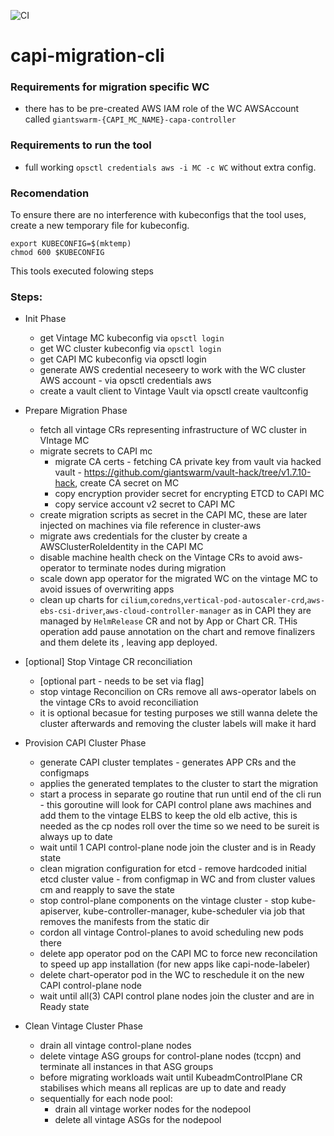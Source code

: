 ![CI](https://github.com/giantswarm/capi-migration-cli/actions/workflows/ci.yaml/badge.svg)


# capi-migration-cli

### Requirements for migration specific WC
- there has to be pre-created AWS IAM role of the WC AWSAccount called `giantswarm-{CAPI_MC_NAME}-capa-controller`

### Requirements to run the tool
- full working `opsctl credentials aws -i MC -c WC` without extra config.

### Recomendation
To ensure there are no interference with kubeconfigs that the tool uses, create a new temporary file for kubeconfig.
```
export KUBECONFIG=$(mktemp)
chmod 600 $KUBECONFIG
```

This tools executed folowing steps
### Steps:

* Init Phase
  * get Vintage MC kubeconfig via `opsctl login`
  * get WC cluster kubeconfig via `opsctl login`
  * get CAPI MC kubeconfig via opsctl login
  * generate AWS credential neceseery to work with the WC cluster AWS account - via opsctl credentials aws
  * create a vault client to Vintage Vault via opsctl create vaultconfig

* Prepare Migration Phase
  * fetch all vintage CRs  representing infrastructure of WC cluster in VIntage MC
  * migrate secrets to CAPI mc 
    * migrate CA certs - fetching CA private key from vault via hacked vault - https://github.com/giantswarm/vault-hack/tree/v1.7.10-hack, create CA secret on MC
    * copy encryption provider secret for encrypting ETCD to CAPI MC
    * copy service account v2 secret to CAPI MC
  * create migration scripts as secret in the CAPI MC, these are later injected on machines via file reference in cluster-aws
  * migrate aws credentials for the cluster by create a AWSClusterRoleIdentity in the CAPI MC
  * disable machine health check on the Vintage CRs to avoid aws-operator to terminate nodes during migration
  * scale down app operator for the migrated WC on the vintage MC to avoid issues of overwriting apps
  * clean up charts for `cilium`,`coredns`,`vertical-pod-autoscaler-crd`,`aws-ebs-csi-driver`,`aws-cloud-controller-manager` as in CAPI they are managed by `HelmRelease` CR and not by App or Chart CR. THis operation add pause annotation on the chart and remove finalizers and them delete its , leaving app deployed.

* [optional] Stop Vintage CR reconciliation
  * [optional part - needs to be set via flag] 
  * stop vintage Reconcilion on CRs remove all aws-operator labels on the vintage CRs to avoid reconciliation
  * it is optional becasue for testing purposes we still wanna delete the cluster afterwards and removing the cluster labels will make it hard

* Provision CAPI Cluster Phase
  * generate CAPI cluster templates - generates APP CRs and the configmaps
  * applies the generated templates to the cluster to start the migration
  * start a process in separate go routine that run until end of the cli run - this goroutine will look for CAPI control plane aws machines and add them to the vintage ELBS to keep the old elb active, this is needed as the cp nodes roll over the time so we need to be sureit is always up to date
  * wait until 1 CAPI control-plane node join the cluster and is in Ready state
  * clean migration configuration for etcd - remove hardcoded initial etcd cluster value - from configmap in WC and from cluster values cm and reapply to save the state
  * stop control-plane components on the vintage cluster - stop kube-apiserver, kube-controller-manager, kube-scheduler via job that removes the manifests from the static dir
  * cordon all vintage Control-planes to avoid scheduling new pods there
  * delete app operator pod on the CAPI MC to force new reconcilation to speed up app installation (for new apps like capi-node-labeler)
  * delete chart-operator pod in the WC to reschedule it on the new CAPI control-plane node
  * wait until all(3) CAPI control plane nodes join the cluster and are in Ready state

* Clean Vintage Cluster Phase
  * drain all vintage control-plane nodes
  * delete vintage ASG groups for control-plane nodes (tccpn) and terminate all instances in that ASG groups
  *  before migrating workloads wait until KubeadmControlPlane CR stabilises which means  all replicas are up to date and ready
  * sequentially for each node pool:
    * drain all vintage worker nodes for the nodepool
    * delete all vintage ASGs for the nodepool

   


